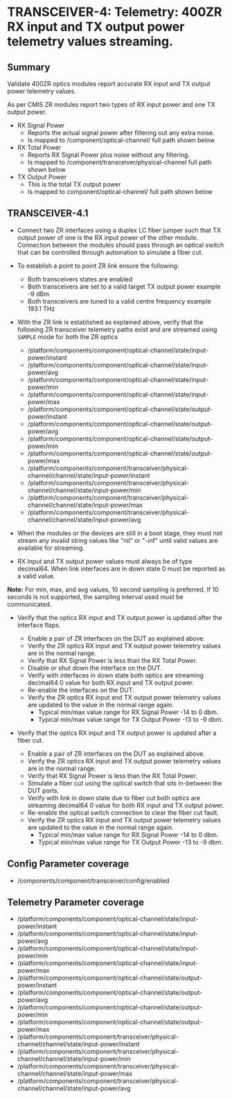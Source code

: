# TRANSCEIVER-4: Telemetry: 400ZR RX input and TX output power telemetry values streaming. 

## Summary

Validate 400ZR optics modules report accurate RX input and TX output power
telemetry values.

As per CMIS ZR modules report two types of RX input power and one TX output
power.
* RX Signal Power
  * Reports the actual signal power after filtering out any extra noise.
  * Is mapped to /component/optical-channel/ full path shown below
* RX Total Power
  * Reports RX Signal Power plus noise without any filtering.
  * Is mapped to /component/transceiver/physical-channel full path shown below
* TX Output Power
  * This is the total TX output power
  * Is mapped to component/optical-channel/ full path shown below


## TRANSCEIVER-4.1

*   Connect two ZR interfaces using a duplex LC fiber jumper such that TX
    output power of one is the RX input power of the other module. Connection
    between the modules should pass through an optical switch that can be
    controlled through automation to simulate a fiber cut.  
*   To establish a point to point ZR link ensure the following:
      * Both transceivers states are enabled
      * Both transceivers are set to a valid target TX output power
        example -9 dBm
      * Both transceivers are tuned to a valid centre frequency
        example 193.1 THz
*   With the ZR link is established as explained above, verify that the
    following ZR transceiver telemetry paths exist and are streamed using `SAMPLE` mode for both
    the ZR optics
    *   /platform/components/component/optical-channel/state/input-power/instant
    *   /platform/components/component/optical-channel/state/input-power/avg
    *   /platform/components/component/optical-channel/state/input-power/min
    *   /platform/components/component/optical-channel/state/input-power/max
    *   /platform/components/component/optical-channel/state/output-power/instant
    *   /platform/components/component/optical-channel/state/output-power/avg
    *   /platform/components/component/optical-channel/state/output-power/min
    *   /platform/components/component/optical-channel/state/output-power/max
    *   /platform/components/component/transceiver/physical-channel/channel/state/input-power/instant
    *   /platform/components/component/transceiver/physical-channel/channel/state/input-power/min
    *   /platform/components/component/transceiver/physical-channel/channel/state/input-power/max
    *   /platform/components/component/transceiver/physical-channel/channel/state/input-power/avg

*   When the modules or the devices are still in a boot stage, they must not
    stream any invalid string values like "nil" or "-inf" until valid values
    are available for streaming.

*   RX Input and TX output power values must always be of type decimal64.
    When link interfaces are in down state 0 must be reported as a valid
    value.

**Note:** For min, max, and avg values, 10 second sampling is preferred. If 
          10 seconds is not supported, the sampling interval used must be
          communicated.


*   Verify that the optics RX input and TX output power is updated after the
    interface flaps.

    *   Enable a pair of ZR interfaces on the DUT as explained above.
    *   Verify the ZR optics RX input and TX output power telemetry values are
        in the normal range.
    *   Verify that RX Signal Power is less than the RX Total Power.
    *   Disable or shut down the interface on the DUT.
    *   Verify with interfaces in down state both optics are streaming decimal64 0
        value for both RX input and TX output power.
    *   Re-enable the interfaces on the DUT.
    *   Verify the ZR optics RX input and TX output power telemetry values are
        updated to the value in the normal range again.
        * Typical min/max value range for RX Signal Power -14 to 0 dbm.
        * Typical min/max value range for TX Output Power -13 to -9 dbm.

*   Verify that the optics RX input and TX output power is updated after a
    fiber cut.

    *   Enable a pair of ZR interfaces on the DUT as explained above.
    *   Verify the ZR optics RX input and TX output power telemetry values are
        in the normal range.
    *   Verify that RX Signal Power is less than the RX Total Power.
    *   Simulate a fiber cut using the optical switch that sits in-between the
        DUT ports.
    *   Verify with link in down state due to fiber cut both optics are streaming
        decimal64 0 value for both RX input and TX output power.
    *   Re-enable the optical switch connection to clear the fiber cut fault.
    *   Verify the ZR optics RX input and TX output power telemetry values are
        updated to the value in the normal range again.
        * Typical min/max value range for RX Signal Power -14 to 0 dbm.
        * Typical min/max value range for TX Output Power -13 to -9 dbm.

## Config Parameter coverage

*   /components/component/transceiver/config/enabled

## Telemetry Parameter coverage

*   /platform/components/component/optical-channel/state/input-power/instant
*   /platform/components/component/optical-channel/state/input-power/avg
*   /platform/components/component/optical-channel/state/input-power/min
*   /platform/components/component/optical-channel/state/input-power/max
*   /platform/components/component/optical-channel/state/output-power/instant
*   /platform/components/component/optical-channel/state/output-power/avg
*   /platform/components/component/optical-channel/state/output-power/min
*   /platform/components/component/optical-channel/state/output-power/max
*   /platform/components/component/transceiver/physical-channel/channel/state/input-power/instant
*   /platform/components/component/transceiver/physical-channel/channel/state/input-power/min
*   /platform/components/component/transceiver/physical-channel/channel/state/input-power/max
*   /platform/components/component/transceiver/physical-channel/channel/state/input-power/avg